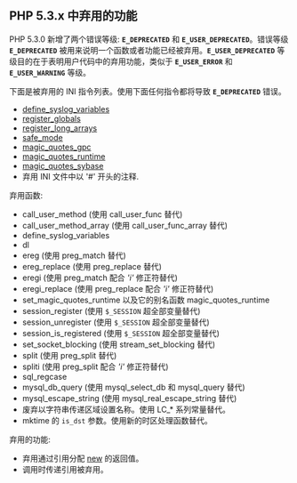 PHP 5.3.x 中弃用的功能
----------------------

PHP 5.3.0 新增了两个错误等级: **`E_DEPRECATED`** 和
**`E_USER_DEPRECATED`**。错误等级 **`E_DEPRECATED`**
被用来说明一个函数或者功能已经被弃用。**`E_USER_DEPRECATED`**
等级目的在于表明用户代码中的弃用功能，类似于 **`E_USER_ERROR`** 和
**`E_USER_WARNING`** 等级。

下面是被弃用的 INI 指令列表。使用下面任何指令都将导致 **`E_DEPRECATED`**
错误。

-   <span class="simpara">
    <a href="/network/setup.html#" class="link">define_syslog_variables</a>
    </span>
-   <span class="simpara">
    <a href="/ini/core.html#ini.register-globals" class="link">register_globals</a>
    </span>
-   <span class="simpara">
    <a href="/ini/core.html#ini.register-long-arrays" class="link">register_long_arrays</a>
    </span>
-   <span class="simpara">
    <a href="/ini/sect/safe-mode.html#ini.safe-mode" class="link">safe_mode</a>
    </span>
-   <span class="simpara">
    <a href="/info/setup.html#" class="link">magic_quotes_gpc</a>
    </span>
-   <span class="simpara">
    <a href="/info/setup.html#" class="link">magic_quotes_runtime</a>
    </span>
-   <span class="simpara">
    <a href="/book/sybase.html#" class="link">magic_quotes_sybase</a>
    </span>
-   <span class="simpara"> 弃用 INI 文件中以 '\#' 开头的注释. </span>

弃用函数:

-   <span class="simpara"> <span
    class="function">call\_user\_method</span> (使用 <span
    class="function">call\_user\_func</span> 替代) </span>
-   <span class="simpara"> <span
    class="function">call\_user\_method\_array</span> (使用 <span
    class="function">call\_user\_func\_array</span> 替代) </span>
-   <span class="simpara"> <span
    class="function">define\_syslog\_variables</span> </span>
-   <span class="simpara"> <span class="function">dl</span> </span>
-   <span class="simpara"> <span class="function">ereg</span> (使用
    <span class="function">preg\_match</span> 替代) </span>
-   <span class="simpara"> <span class="function">ereg\_replace</span>
    (使用 <span class="function">preg\_replace</span> 替代) </span>
-   <span class="simpara"> <span class="function">eregi</span> (使用
    <span class="function">preg\_match</span> 配合 *'i'* 修正符替代)
    </span>
-   <span class="simpara"> <span class="function">eregi\_replace</span>
    (使用 <span class="function">preg\_replace</span> 配合 *'i'*
    修正符替代) </span>
-   <span class="simpara"> <span
    class="function">set\_magic\_quotes\_runtime</span> 以及它的别名函数
    <span class="function">magic\_quotes\_runtime</span> </span>
-   <span class="simpara"> <span
    class="function">session\_register</span> (使用 `$_SESSION`
    超全部变量替代) </span>
-   <span class="simpara"> <span
    class="function">session\_unregister</span> (使用 `$_SESSION`
    超全部变量替代) </span>
-   <span class="simpara"> <span
    class="function">session\_is\_registered</span> (使用 `$_SESSION`
    超全部变量替代) </span>
-   <span class="simpara"> <span
    class="function">set\_socket\_blocking</span> (使用 <span
    class="function">stream\_set\_blocking</span> 替代) </span>
-   <span class="simpara"> <span class="function">split</span> (使用
    <span class="function">preg\_split</span> 替代) </span>
-   <span class="simpara"> <span class="function">spliti</span> (使用
    <span class="function">preg\_split</span> 配合 *'i'* 修正符替代)
    </span>
-   <span class="simpara"> <span class="function">sql\_regcase</span>
    </span>
-   <span class="simpara"> <span
    class="function">mysql\_db\_query</span> (使用 <span
    class="function">mysql\_select\_db</span> 和 <span
    class="function">mysql\_query</span> 替代) </span>
-   <span class="simpara"> <span
    class="function">mysql\_escape\_string</span> (使用 <span
    class="function">mysql\_real\_escape\_string</span> 替代) </span>
-   <span class="simpara"> 废弃以字符串传递区域设置名称。使用 LC\_\*
    系列常量替代。 </span>
-   <span class="simpara"> <span class="function">mktime</span> 的
    `is_dst` 参数。使用新的时区处理函数替代。 </span>

弃用的功能:

-   <span class="simpara"> 弃用通过引用分配
    <a href="/language/oop5/basic.html#language.oop5.basic.new" class="link">new</a>
    的返回值。 </span>
-   <span class="simpara"> 调用时传递引用被弃用。 </span>
